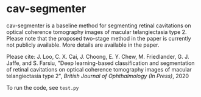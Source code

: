 # cav-segmenter

cav-segmenter is a baseline method for segmenting retinal cavitations on optical coherence tomography images of macular telangiectasia type 2. Please note that the proposed two-stage method in the paper is currently not publicly available. More details are available in the paper.  

Please cite: J. Loo, C. X. Cai, J. Choong, E. Y. Chew, M. Friedlander, G. J. Jaffe, and S. Farsiu, "Deep learning-based classification and segmentation of retinal cavitations on optical coherence tomography images of macular telangiectasia type 2", *British Journal of Ophthalmology (In Press)*, 2020  

To run the code, see `test.py`  
